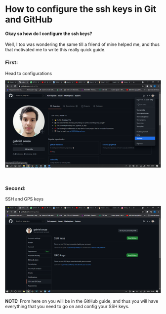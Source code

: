# How to configure the ssh keys in Git and GitHub

#### Okay so how do I configure the ssh keys?
Well, I too was wondering the same till a friend of mine helped me,
and thus that motivated me to write this really quick guide.

### First:
Head to configurations

![](.image-repo/settings.png) 

 
### Second:
SSH and GPS keys 
 
![](.image-repo/creating.png)
 
__NOTE:__ From here on you will be in the GitHub guide, and thus
you will have everything that you need to go on and config your
SSH keys.
 


